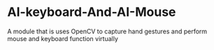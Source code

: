 # AI-keyboard-And-AI-Mouse
A module that is uses OpenCV to capture hand gestures and perform mouse and keyboard function virtually
